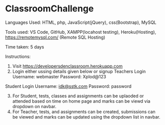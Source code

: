 # ClassroomChallenge

Languages Used:
HTML, php, JavaScript(jQuery), css(Bootstrap), MySQL

Tools used:
VS Code, GitHub, XAMPP(locahost testing), Heroku(Hosting), https://remotemysql.com/ (Remote SQL Hosting)

Time taken: 5 days

Instructions:
1. Visit https://developersdenclassroom.herokuapp.com
2. Login either ussing details given below or signup
Teachers Login
Username: webmaster
Password: Xplod@123

Student Login
Username: idk@sstk.com
Password: password

3. For Student, tests, classes and assignments can be uplaoded or attended based on time on home page and marks can be viewd via dropdown on navbar.
4. For Teacher, tests, and assignments can be created, submissions can be viewed and marks can be updated using the dropdown list in navbar.
